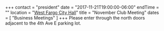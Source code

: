 +++
contact = "president"
date = "2017-11-21T19:00:00-06:00"
endTime = ""
location = "[West Fargo City Hall](/places/west-fargo-city-hall/)"
title = "November Club Meeting"
dates = [ "Business Meetings" ]
+++
Please enter through the north
doors adjacent to the 4th Ave E parking lot.
